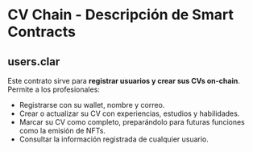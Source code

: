 # CV Chain - Descripción de Smart Contracts

## users.clar
Este contrato sirve para **registrar usuarios y crear sus CVs on-chain**.  
Permite a los profesionales:  
- Registrarse con su wallet, nombre y correo.  
- Crear o actualizar su CV con experiencias, estudios y habilidades.  
- Marcar su CV como completo, preparándolo para futuras funciones como la emisión de NFTs.  
- Consultar la información registrada de cualquier usuario.